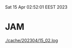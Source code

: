 Sat 15 Apr 02:52:01 EEST 2023
# JAM
<a href='./cache/202304/15_02.log'>./cache/202304/15_02.log</a>
